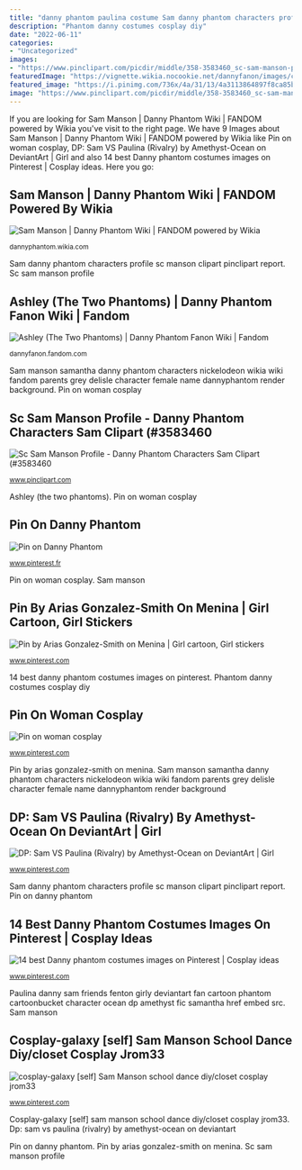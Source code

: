 ```yaml
---
title: "danny phantom paulina costume Sam danny phantom characters profile sc manson clipart pinclipart report"
description: "Phantom danny costumes cosplay diy"
date: "2022-06-11"
categories:
- "Uncategorized"
images:
- "https://www.pinclipart.com/picdir/middle/358-3583460_sc-sam-manson-profile-danny-phantom-characters-sam.png"
featuredImage: "https://vignette.wikia.nocookie.net/dannyfanon/images/c/ce/Ashley_Fenton_Blaster.png/revision/latest?cb=20200803013526"
featured_image: "https://i.pinimg.com/736x/4a/31/13/4a3113864897f8ca85b1766b7a501f1d.jpg"
image: "https://www.pinclipart.com/picdir/middle/358-3583460_sc-sam-manson-profile-danny-phantom-characters-sam.png"
---
```


If you are looking for Sam Manson | Danny Phantom Wiki | FANDOM powered by Wikia you've visit to the right page. We have 9 Images about Sam Manson | Danny Phantom Wiki | FANDOM powered by Wikia like Pin on woman cosplay, DP: Sam VS Paulina (Rivalry) by Amethyst-Ocean on DeviantArt | Girl and also 14 best Danny phantom costumes images on Pinterest | Cosplay ideas. Here you go:

## Sam Manson | Danny Phantom Wiki | FANDOM Powered By Wikia

![Sam Manson | Danny Phantom Wiki | FANDOM powered by Wikia](https://vignette.wikia.nocookie.net/dpwikia/images/3/3b/Render-_Sam_1.png/revision/latest?cb=20160410050903 "Pin by arias gonzalez-smith on menina")

<small>dannyphantom.wikia.com</small>

Sam danny phantom characters profile sc manson clipart pinclipart report. Sc sam manson profile

## Ashley (The Two Phantoms) | Danny Phantom Fanon Wiki | Fandom

![Ashley (The Two Phantoms) | Danny Phantom Fanon Wiki | Fandom](https://vignette.wikia.nocookie.net/dannyfanon/images/c/ce/Ashley_Fenton_Blaster.png/revision/latest?cb=20200803013526 "Phantom danny costumes cosplay diy")

<small>dannyfanon.fandom.com</small>

Sam manson samantha danny phantom characters nickelodeon wikia wiki fandom parents grey delisle character female name dannyphantom render background. Pin on woman cosplay

## Sc Sam Manson Profile - Danny Phantom Characters Sam Clipart (#3583460

![Sc Sam Manson Profile - Danny Phantom Characters Sam Clipart (#3583460](https://www.pinclipart.com/picdir/middle/358-3583460_sc-sam-manson-profile-danny-phantom-characters-sam.png "Ashley (the two phantoms)")

<small>www.pinclipart.com</small>

Ashley (the two phantoms). Pin on woman cosplay

## Pin On Danny Phantom

![Pin on Danny Phantom](https://i.pinimg.com/736x/4a/31/13/4a3113864897f8ca85b1766b7a501f1d.jpg "Ashley (the two phantoms)")

<small>www.pinterest.fr</small>

Pin on woman cosplay. Sam manson

## Pin By Arias Gonzalez-Smith On Menina | Girl Cartoon, Girl Stickers

![Pin by Arias Gonzalez-Smith on Menina | Girl cartoon, Girl stickers](https://i.pinimg.com/736x/42/f5/25/42f52592f9fab3c033360244d700fbf6.jpg "Sam manson")

<small>www.pinterest.com</small>

14 best danny phantom costumes images on pinterest. Phantom danny costumes cosplay diy

## Pin On Woman Cosplay

![Pin on woman cosplay](https://i.pinimg.com/originals/f7/ce/ac/f7ceac97b2299eb44277c2cfda89b736.jpg "Dp: sam vs paulina (rivalry) by amethyst-ocean on deviantart")

<small>www.pinterest.com</small>

Pin by arias gonzalez-smith on menina. Sam manson samantha danny phantom characters nickelodeon wikia wiki fandom parents grey delisle character female name dannyphantom render background

## DP: Sam VS Paulina (Rivalry) By Amethyst-Ocean On DeviantArt | Girl

![DP: Sam VS Paulina (Rivalry) by Amethyst-Ocean on DeviantArt | Girl](https://i.pinimg.com/originals/7d/3e/99/7d3e991cc0a8f0e5c0a8de6adcebca89.jpg "Cosplay-galaxy [self] sam manson school dance diy/closet cosplay jrom33")

<small>www.pinterest.com</small>

Sam danny phantom characters profile sc manson clipart pinclipart report. Pin on danny phantom

## 14 Best Danny Phantom Costumes Images On Pinterest | Cosplay Ideas

![14 best Danny phantom costumes images on Pinterest | Cosplay ideas](https://i.pinimg.com/736x/4d/c8/bb/4dc8bb82294252a8098037efd0f9c23e--diy-costumes-halloween-costumes.jpg "Phantom danny costumes cosplay diy")

<small>www.pinterest.com</small>

Paulina danny sam friends fenton girly deviantart fan cartoon phantom cartoonbucket character ocean dp amethyst fic samantha href embed src. Sam manson

## Cosplay-galaxy [self] Sam Manson School Dance Diy/closet Cosplay Jrom33

![cosplay-galaxy [self] Sam Manson school dance diy/closet cosplay jrom33](https://i.pinimg.com/originals/70/e8/9b/70e89b90131959a71a6def245dfac66a.jpg "Sam manson")

<small>www.pinterest.com</small>

Cosplay-galaxy [self] sam manson school dance diy/closet cosplay jrom33. Dp: sam vs paulina (rivalry) by amethyst-ocean on deviantart

Pin on danny phantom. Pin by arias gonzalez-smith on menina. Sc sam manson profile
